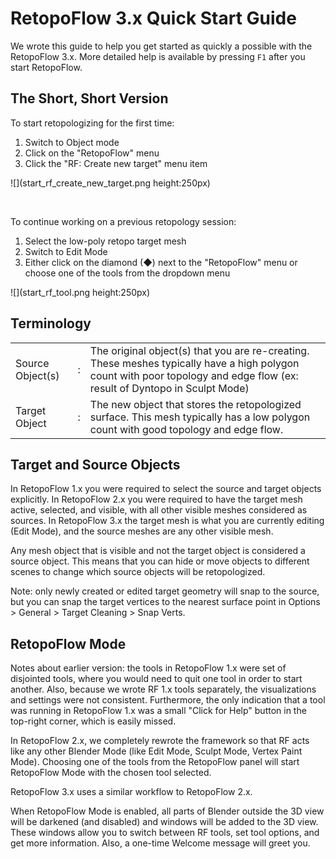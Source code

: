# RetopoFlow 3.x Quick Start Guide

We wrote this guide to help you get started as quickly a possible with the RetopoFlow 3.x.
More detailed help is available by pressing `F1` after you start RetopoFlow.


## The Short, Short Version

To start retopologizing for the first time:

1. Switch to Object mode
2. Click on the "RetopoFlow" menu
3. Click the "RF: Create new target" menu item

![](start_rf_create_new_target.png height:250px)

<br>

To continue working on a previous retopology session:

1. Select the low-poly retopo target mesh
2. Switch to Edit Mode
3. Either click on the diamond (◆) next to the "RetopoFlow" menu or choose one of the tools from the dropdown menu

![](start_rf_tool.png height:250px)

## Terminology

|  |  |  |
| --- | --- | --- |
| Source Object(s) | : | The original object(s) that you are re-creating.  These meshes typically have a high polygon count with poor topology and edge flow (ex: result of Dyntopo in Sculpt Mode) |
| Target Object | : | The new object that stores the retopologized surface.  This mesh typically has a low polygon count with good topology and edge flow. |


## Target and Source Objects

In RetopoFlow 1.x you were required to select the source and target objects explicitly.
In RetopoFlow 2.x you were required to have the target mesh active, selected, and visible, with all other visible meshes considered as sources.
In RetopoFlow 3.x the target mesh is what you are currently editing (Edit Mode), and the source meshes are any other visible mesh.

Any mesh object that is visible and not the target object is considered a source object.
This means that you can hide or move objects to different scenes to change which source objects will be retopologized.

Note: only newly created or edited target geometry will snap to the source, but you can snap the target vertices to the nearest surface point in Options > General > Target Cleaning > Snap Verts.


## RetopoFlow Mode

Notes about earlier version: the tools in RetopoFlow 1.x were set of disjointed tools, where you would need to quit one tool in order to start another.
Also, because we wrote RF 1.x tools separately, the visualizations and settings were not consistent.
Furthermore, the only indication that a tool was running in RetopoFlow 1.x was a small "Click for Help" button in the top-right corner, which is easily missed.

In RetopoFlow 2.x, we completely rewrote the framework so that RF acts like any other Blender Mode (like Edit Mode, Sculpt Mode, Vertex Paint Mode).
Choosing one of the tools from the RetopoFlow panel will start RetopoFlow Mode with the chosen tool selected.

RetopoFlow 3.x uses a similar workflow to RetopoFlow 2.x.

When RetopoFlow Mode is enabled, all parts of Blender outside the 3D view will be darkened (and disabled) and windows will be added to the 3D view.
These windows allow you to switch between RF tools, set tool options, and get more information.
Also, a one-time Welcome message will greet you.

